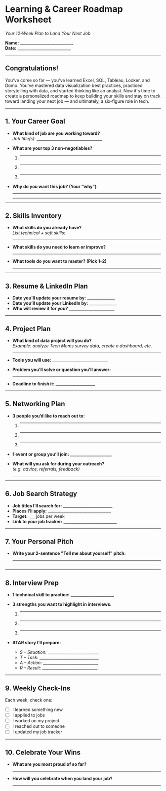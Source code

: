 # Learning & Career Roadmap Worksheet
*Your 12-Week Plan to Land Your Next Job*

**Name:** ___________________________  
**Date:** ___________________________

---

## Congratulations!

You've come so far — you've learned Excel, SQL, Tableau, Looker, and Domo. You've mastered data visualization best practices, practiced storytelling with data, and started thinking like an analyst. Now it's time to create a personalized roadmap to keep building your skills and stay on track toward landing your next job — and ultimately, a six-figure role in tech.

---

## 1. Your Career Goal

- **What kind of job are you working toward?**  
  *Job title(s):* _________________________________

- **What are your top 3 non-negotiables?**  
  1. ____________________  
  2. ____________________  
  3. ____________________

- **Why do you want this job? (Your “why”)**  
  ____________________________________________  
  ____________________________________________

---

## 2. Skills Inventory

- **What skills do you already have?**  
  *List technical + soft skills:*  
  ____________________________________________

- **What skills do you need to learn or improve?**  
  ____________________________________________

- **What tools do you want to master? (Pick 1–2)**  
  ____________________________________________

---

## 3. Resume & LinkedIn Plan

- **Date you’ll update your resume by:** ______________  
- **Date you’ll update your LinkedIn by:** ______________  
- **Who will review it for you?** _______________________

---

## 4. Project Plan

- **What kind of data project will you do?**  
  *Example: analyze Tech Moms survey data, create a dashboard, etc.*  
  ____________________________________________

- **Tools you will use:** ____________________________  
- **Problem you’ll solve or question you’ll answer:**  
  ____________________________________________

- **Deadline to finish it:** ____________________

---

## 5. Networking Plan

- **3 people you’d like to reach out to:**  
  1. ____________________  
  2. ____________________  
  3. ____________________

- **1 event or group you’ll join:** _____________________  
- **What will you ask for during your outreach?**  
  *(e.g. advice, referrals, feedback)*  
  ____________________________________________

---

## 6. Job Search Strategy

- **Job titles I’ll search for:** _________________________  
- **Places I’ll apply:** ________________________________  
- **Target:** ___ jobs per week  
- **Link to your job tracker:** ___________________________

---

## 7. Your Personal Pitch

- **Write your 2-sentence "Tell me about yourself" pitch:**  
  ____________________________________________  
  ____________________________________________

---

## 8. Interview Prep

- **1 technical skill to practice:** ______________________  
- **3 strengths you want to highlight in interviews:**  
  1. ____________________  
  2. ____________________  
  3. ____________________

- **STAR story I’ll prepare:**  
  - *S – Situation:* __________________________  
  - *T – Task:* ______________________________  
  - *A – Action:* ____________________________  
  - *R – Result:* ____________________________

---

## 9. Weekly Check-Ins

Each week, check one:

- [ ] I learned something new  
- [ ] I applied to jobs  
- [ ] I worked on my project  
- [ ] I reached out to someone  
- [ ] I updated my job tracker  

---

## 10. Celebrate Your Wins

- **What are you most proud of so far?**  
  ____________________________________________

- **How will you celebrate when you land your job?**  
  ____________________________________________
